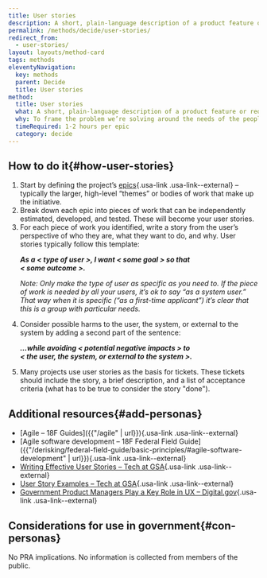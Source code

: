```yaml
---
title: User stories
description: A short, plain-language description of a product feature or requirement written from the perspective of the user.
permalink: /methods/decide/user-stories/
redirect_from:
  - user-stories/
layout: layouts/method-card
tags: methods
eleventyNavigation:
  key: methods
  parent: Decide
  title: User stories
method:
  title: User stories
  what: A short, plain-language description of a product feature or requirement written from the perspective of the user.
  why: To frame the problem we’re solving around the needs of the people who will use the product, rather than the limitations of the technology or the program or agency overseeing it. User stories help us break down a large development effort into smaller, more manageable slices so that we can track progress, plan sprints, and prioritize work around user impact. They also encourage us to talk about features in plain language and make the discussions (and solutions) more accessible.
  timeRequired: 1-2 hours per epic
  category: decide
---
```


## How to do it{#how-user-stories}
<!-- 1. Gather any documents that describe the different use cases or [scenarios]({{ "/methods/decide/user-scenarios/" | url }}) in which users will interact with your service. -->
1. Start by defining the project’s [epics](https://tech.gsa.gov/guides/glossary/#epic){.usa-link .usa-link--external} – typically the larger, high-level “themes” or bodies of work that make up the initiative.
1. Break down each epic into pieces of work that can be independently estimated, developed, and tested. These will become your user stories.
1. For each piece of work you identified, write a story from the user’s perspective of who they are, what they want to do, and why. User stories typically follow this template:
    <p>
      <b><em>As a < type of user >, I want < some goal > so that </br> < some outcome >.</em></b>
    </p>
    <p>
      <em>Note: Only make the type of user as specific as you need to. If the piece of work is needed by all your users, it’s ok to say “as a system user.” That way when it is specific (“as a first-time applicant”) it’s clear that this is a group with particular needs.</em>
    </p>
1. Consider possible harms to the user, the system, or external to the system by adding a second part of the sentence:
    <p>
      <b><em>…while avoiding < potential negative impacts > to </br> < the user, the system, or external to the system >.</em></b>
    </p>
1. Many projects use user stories as the basis for tickets. These tickets should include the story, a brief description, and a list of acceptance criteria (what has to be true to consider the story "done").


<section class="method--section method--section--additional-resources" markdown="1">

## Additional resources{#add-personas}

- [Agile – 18F Guides]({{"/agile" | url}}){.usa-link .usa-link--external}
- [Agile software development – 18F Federal Field Guide]({{"/derisking/federal-field-guide/basic-principles/#agile-software-development" | url}}){.usa-link .usa-link--external}
- [Writing Effective User Stories – Tech at GSA](https://tech.gsa.gov/guides/effective_user_stories/){.usa-link .usa-link--external}
- [User Story Examples – Tech at GSA](https://tech.gsa.gov/guides/user_story_example/){.usa-link .usa-link--external}
- [Government Product Managers Play a Key Role in UX – Digital.gov](https://digital.gov/2015/11/27/government-product-managers-play-a-key-role-in-ux/){.usa-link .usa-link--external}

</section>

<section class="method--section method--section--government-considerations" markdown="1" >

## Considerations for use in government{#con-personas}

No PRA implications. No information is collected from members of the public.
</section>
